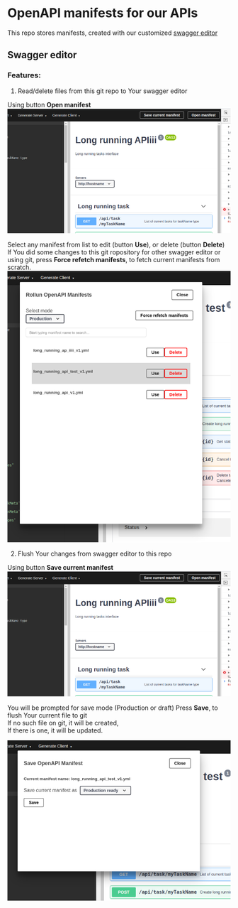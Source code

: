 # OpenAPI manifests for our APIs

This repo stores manifests, created with our customized [swagger editor](https://swagger-editor.rollun.net/)


## Swagger editor

### Features:

1. Read/delete files from this git repo to Your swagger editor

Using button **Open manifest**
![](/docs/github-interop.png)

Select any manifest from list to edit (button **Use**), or delete (button **Delete**) <br/>
If You did some changes to this git ropository for other swagger editor or using git, press **Force refetch manifests**, to fetch current manifests from scratch.
![](/docs/read-delete-manifests.png)


2. Flush Your changes from swagger editor to this repo

Using button **Save current manifest**
![](/docs/github-interop.png)

You will be prompted for save mode (Production or draft)
Press **Save**, to flush Your current file to git  <br/>
If no such file on git, it will be created, <br/>
If there is one, it will be updated.

![](/docs/save-manifest.png)


